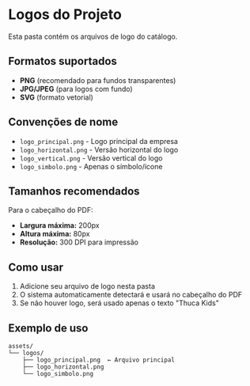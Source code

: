 # Logos do Projeto

Esta pasta contém os arquivos de logo do catálogo.

## Formatos suportados

- **PNG** (recomendado para fundos transparentes)
- **JPG/JPEG** (para logos com fundo)
- **SVG** (formato vetorial)

## Convenções de nome

- `logo_principal.png` - Logo principal da empresa
- `logo_horizontal.png` - Versão horizontal do logo
- `logo_vertical.png` - Versão vertical do logo
- `logo_simbolo.png` - Apenas o símbolo/ícone

## Tamanhos recomendados

Para o cabeçalho do PDF:
- **Largura máxima:** 200px
- **Altura máxima:** 80px
- **Resolução:** 300 DPI para impressão

## Como usar

1. Adicione seu arquivo de logo nesta pasta
2. O sistema automaticamente detectará e usará no cabeçalho do PDF
3. Se não houver logo, será usado apenas o texto "Thuca Kids"

## Exemplo de uso

```
assets/
└── logos/
    ├── logo_principal.png  ← Arquivo principal
    ├── logo_horizontal.png
    └── logo_simbolo.png
```
